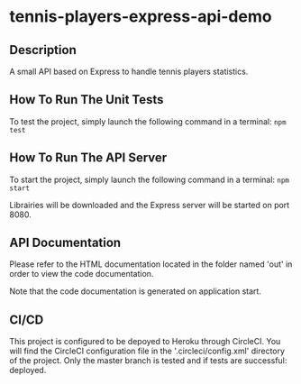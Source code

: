 # tennis-players-express-api-demo

## Description

A small API based on Express to handle tennis players statistics.

## How To Run The Unit Tests

To test the project, simply launch the following command in a terminal:
```npm test```

## How To Run The API Server

To start the project, simply launch the following command in a terminal:
```npm start```

Librairies will be downloaded and the Express server will be started on port 8080.

## API Documentation

Please refer to the HTML documentation located in the folder named 'out' in order to view the code documentation.

Note that the code documentation is generated on application start.

## CI/CD

This project is configured to be depoyed to Heroku through CircleCI. You will find the CircleCI configuration file
in the '.circleci/config.xml' directory of the project. Only the master branch is tested and if tests are successful: deployed.
